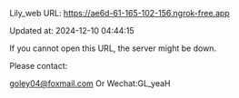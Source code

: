Lily_web URL: https://ae6d-61-165-102-156.ngrok-free.app

Updated at: 2024-12-10 04:44:15

If you cannot open this URL, the server might be down.

Please contact: 

goley04@foxmail.com Or Wechat:GL_yeaH